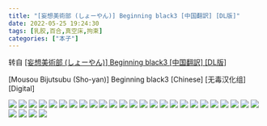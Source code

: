 ```yaml
---
title: "[妄想美術部 (しょーやん)] Beginning black3 [中国翻訳] [DL版]"
date: 2022-05-25 19:24:30
tags: [乳胶,百合,真空床,拘束]
categories: ["本子"]
---
```


转自 [[妄想美術部 (しょーやん)] Beginning black3 [中国翻訳] [DL版]](https://nhentai.com/en/comic/mousou-bijutsubu-sho-yan-beginning-black3-chinese-digital/)

\[Mousou Bijutsubu (Sho-yan)\] Beginning black3 \[Chinese\] \[无毒汉化组\] \[Digital\]

![](1.jpg)
![](2.jpg)
![](3.jpg)
![](4.jpg)
![](5.jpg)
![](6.jpg)
![](7.jpg)
![](8.jpg)
![](9.jpg)
![](10.jpg)
![](11.jpg)
![](12.jpg)
![](13.jpg)
![](14.jpg)
![](15.jpg)
![](16.jpg)
![](17.jpg)
![](18.jpg)
![](19.jpg)
![](20.jpg)
![](21.jpg)
![](22.jpg)
![](23.jpg)
![](24.jpg)
![](25.jpg)
![](26.jpg)
![](27.jpg)
![](28.jpg)
![](29.jpg)